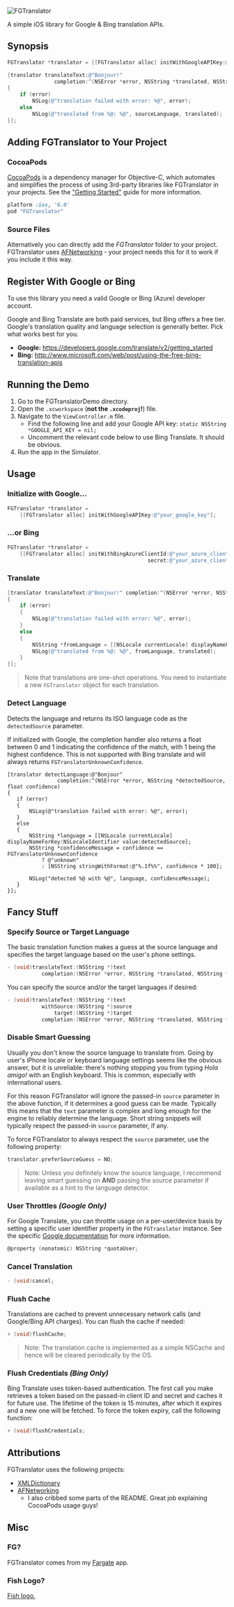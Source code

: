 ![FGTranslator](fgtranslator_logo.png)

A simple iOS library for Google & Bing translation APIs.


## Synopsis

```objective-c
FGTranslator *translator = [[FGTranslator alloc] initWithGoogleAPIKey:@"your_google_key"];

[translator translateText:@"Bonjour!" 
               completion:^(NSError *error, NSString *translated, NSString *sourceLanguage)
{
	if (error)
    	NSLog(@"translation failed with error: %@", error);
	else
		NSLog(@"translated from %@: %@", sourceLanguage, translated);
}];
```

## Adding FGTranslator to Your Project

### CocoaPods

[CocoaPods](http://cocoapods.org) is a dependency manager for Objective-C, which automates and simplifies the process of using 3rd-party libraries like FGTranslator in your projects. See the ["Getting Started"](https://github.com/gpolak/FGTranslator/wiki/Installing-FGTranslator-via-CocoaPods) guide for more information.

```ruby
platform :ios, '6.0'
pod "FGTranslator"
```

### Source Files

Alternatively you can directly add the *FGTranslator* folder to your project. FGTranslator uses [AFNetworking](https://github.com/AFNetworking/AFNetworking) - your project needs this for it to work if you include it this way.


## Register With Google or Bing

To use this library you need a valid Google or Bing (Azure) developer account.

Google and Bing Translate are both paid services, but Bing offers a free tier. Google's translation quality and language selection is generally better. Pick what works best for you.

- **Google:** https://developers.google.com/translate/v2/getting_started
- **Bing:** http://www.microsoft.com/web/post/using-the-free-bing-translation-apis


## Running the Demo

1. Go to the FGTranslatorDemo directory.
2. Open the `.xcworkspace` (**not the `.xcodeproj`!**) file.
2. Navigate to the `ViewController.m` file.
	- Find the following line and add your Google API key: `static NSString *GOOGLE_API_KEY = nil;`
	- Uncomment the relevant code below to use Bing Translate. It should be obvious.
4. Run the app in the Simulator.

## Usage

### Initialize with Google...

```objective-c
FGTranslator *translator =
	[[FGTranslator alloc] initWithGoogleAPIKey:@"your_google_key"];
```

### ...or Bing

```objective-c
FGTranslator *translator =
	[[FGTranslator alloc] initWithBingAzureClientId:@"your_azure_client_id"
                                             secret:@"your_azure_client_secret"];
```

### Translate
```objective-c
[translator translateText:@"Bonjour!" completion:^(NSError *error, NSString *translated, NSString *sourceLanguage)
{
	if (error)
	{
    	NSLog(@"translation failed with error: %@", error);
	}
	else
	{
    	NSString *fromLanguage = [[NSLocale currentLocale] displayNameForKey:NSLocaleIdentifier value:sourceLanguage];
		NSLog(@"translated from %@: %@", fromLanguage, translated);
	}
}];
```

> Note that translations are one-shot operations. You need to instantiate a new `FGTranslator` object for each translation.


### Detect Language

Detects the language and returns its ISO language code as the `detectedSource` parameter.

If initialized with Google, the completion handler also returns a float between 0 and 1 indicating the confidence of the match, with 1 being the highest confidence. This is not supported with Bing translate and will always returns `FGTranslatorUnknownConfidence`.

```
[translator detectLanguage:@"Bonjour"
                completion:^(NSError *error, NSString *detectedSource, float confidence)
{
   if (error)
   {
       NSLog(@"translation failed with error: %@", error);
   }
   else
   {
       NSString *language = [[NSLocale currentLocale] displayNameForKey:NSLocaleIdentifier value:detectedSource];       
       NSString *confidenceMessage = confidence == FGTranslatorUnknownConfidence
           ? @"unknown"
           : [NSString stringWithFormat:@"%.1f%%", confidence * 100];
           
       NSLog("detected %@ with %@", language, confidenceMessage);
   }
}];
```

## Fancy Stuff

### Specify Source or Target Language

The basic translation function makes a guess at the source language and specifies the target language based on the user's phone settings.
```objective-c
- (void)translateText:(NSString *)text
           completion:(NSError *error, NSString *translated, NSString *sourceLanguage)completion;
```

You can specify the source and/or the target languages if desired:
```objective-c
- (void)translateText:(NSString *)text
           withSource:(NSString *)source
               target:(NSString *)target
           completion:(NSError *error, NSString *translated, NSString *sourceLanguage)completion;
```

### Disable Smart Guessing

Usually you don't know the source language to translate from. Going by user's iPhone locale or keyboard language settings seems like the obvious answer, but it is unreliable: there's nothing stopping you from typing *Hola amigo!* with an English keyboard. This is common, especially with international users.

For this reason FGTranslator will ignore the passed-in `source` parameter in the above function, if it determines a good guess can be made. Typically this means that the `text` parameter is complex and long enough for the engine to reliably determine the language. Short string snippets will typically respect the passed-in `source` parameter, if any.

To force FGTranslator to always respect the `source` parameter, use the following property:
```objective-c
translator.preferSourceGuess = NO;
```
> Note: Unless you definitely know the source language, I recommend leaving smart guessing on **AND** passing the source parameter if available as a hint to the language detector.


### User Throttles *(Google Only)*

For Google Translate, you can throttle usage on a per-user/device basis by setting a specific user identifier property in the `FGTranslator` instance. See the specific [Google documentation](https://developers.google.com/console/help/new/#cappingusage) for more information.

```objective-c
@property (nonatomic) NSString *quotaUser;
```
	
### Cancel Translation
```objective-c
- (void)cancel;
```
### Flush Cache

Translations are cached to prevent unnecessary network calls (and Google/Bing API charges). You can flush the cache if needed:
```objective-c
+ (void)flushCache;
```
> Note: The translation cache is implemented as a simple NSCache and hence will be cleared periodically by the OS. 
	
### Flush Credentials *(Bing Only)*

Bing Translate uses token-based authentication. The first call you make retrieves a token based on the passed-in client ID and secret and caches it for future use. The lifetime of the token is 15 minutes, after which it expires and a new one will be fetched. To force the token expiry, call the following function:
```objective-c
+ (void)flushCredentials;
```
	

## Attributions

FGTranslator uses the following projects:

- [XMLDictionary](https://github.com/nicklockwood/XMLDictionary)
- [AFNetworking](https://github.com/AFNetworking/AFNetworking)
	- I also cribbed some parts of the README. Great job explaining CocoaPods usage guys!


## Misc

### FG?

FGTranslator comes from my [Fargate](http://fargate.net) app.

### Fish Logo?

[Fish logo.](http://en.wikipedia.org/wiki/Babel_fish_\(The_Hitchhiker%27s_Guide_to_the_Galaxy\)#Babel_fish)
